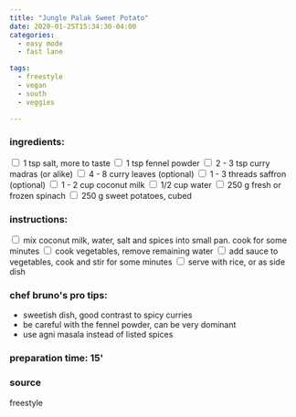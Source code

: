 ```yaml
---
title: "Jungle Palak Sweet Potato"
date: 2020-01-25T15:34:30-04:00
categories:
  - easy mode
  - fast lane

tags:
  - freestyle
  - vegan
  - south
  - veggies

---
```


### ingredients:

<input type="checkbox"> 1 tsp salt, more to taste
<input type="checkbox"> 1 tsp fennel powder
<input type="checkbox"> 2 - 3 tsp curry madras (or alike)
<input type="checkbox"> 4 - 8 curry leaves (optional)
<input type="checkbox"> 1 - 3 threads saffron (optional)
<input type="checkbox"> 1 - 2 cup coconut milk
<input type="checkbox"> 1/2 cup water
<input type="checkbox"> 250 g fresh or frozen spinach
<input type="checkbox"> 250 g sweet potatoes, cubed

### instructions:
<input type="checkbox"> mix coconut milk, water, salt and spices into small pan. cook for some minutes
<input type="checkbox"> cook vegetables, remove remaining water
<input type="checkbox"> add sauce to vegetables, cook and stir for some minutes
<input type="checkbox"> serve with rice, or as side dish

### chef bruno's pro tips:

- sweetish dish, good contrast to spicy curries
- be careful with the fennel powder, can be very dominant
- use agni masala instead of listed spices

### preparation time: 15'

### source

freestyle



